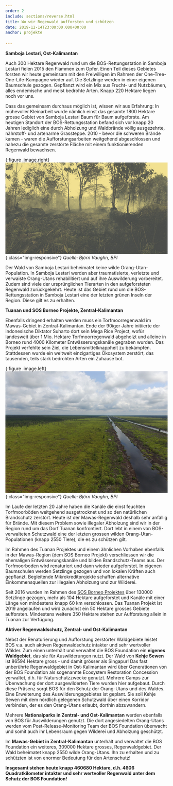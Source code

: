 ```yaml
---
order: 2
include: sections/reverse.html
title: Wo wir Regenwald aufforsten und schützen
date: 2019-12-14T23:00:00.000+00:00
anchor: projekte

---
```

**Samboja Lestari, Ost-Kalimantan**

Auch 300 Hektare Regenwald rund um die BOS-Rettungsstation in Samboja Lestari fielen 2015 den Flammen zum Opfer. Einen Teil dieses Gebietes forsten wir heute gemeinsam mit den Freiwilligen im Rahmen der One-Tree-One-Life-Kampagne wieder auf. Die Setzlinge werden in einer eigenen Baumschule gezogen. Gepflanzt wird ein Mix aus Frucht- und Nutzbäumen, alles endemische und meist bedrohte Arten. Knapp 220 Hektare liegen noch vor uns.

Dass das gemeinsam durchaus möglich ist, wissen wir aus Erfahrung: In mühevoller Kleinarbeit wurde nämlich einst das gesamte 1800 Hektare grosse Gebiet von Samboja Lestari Baum für Baum aufgeforste. Am heutigen Standort der BOS-Rettungsstation befand sich vor knapp 20 Jahren lediglich eine durch Abholzung und Waldbrände völlig ausgezehrte, nährstoff- und artenarme Grassteppe. 2010 - bevor die schweren Brände kamen - waren die Aufforstungsarbeiten weitgehend abgeschlossen und nahezu die gesamte zerstörte Fläche mit einem funktionierenden Regenwald bewachsen.

{:figure .image.right}
![image-title-here](assets/img/sl-fire.jpg){:class="img-responsive"}
_Quelle: Björn Vaughn, BPI_

Der Wald von Samboja Lestari beheimatet keine wilde Orang-Utan-Population. In Samboja Lestari werden aber traumatisierte, verletzte und verwaiste Orang-Utans rehabilitiert und auf ihre Auswilderung vorbereitet. Zudem sind viele der ursprünglichen Tierarten in den aufgeforsteten Regenwald zurückgekehrt. Heute ist das Gebiet rund um die BOS-Rettungsstation in Samboja Lestari eine der letzten grünen Inseln der Region. Diese gilt es zu erhalten.

**Tuanan und SOS Borneo Projekte, Zentral-Kalimantan**

Ebenfalls dringend erhalten werden muss ein Torfmoorregenwald im Mawas-Gebiet in Zentral-Kalimantan. Ende der 90iger Jahre initiierte der indonesische Diktator Suharto dort sein Mega Rice Project, wofür landesweit über 1 Mio. Hektare Torfmoorregenwald abgeholzt und alleine in Borneo rund 4000 Kilometer Entwässerungskanäle gegraben wurden. Das Projekt verfehlte sein Ziel, die Lebensmittelknappheit zu bekämpfen. Stattdessen wurde ein weltweit einzigartiges Ökosystem zerstört, das tausenden, teils stark bedrohten Arten ein Zuhause bot.

{:figure .image.left}
![](/gallery/full/2019/12/15/Foto1.JPG){:class="img-responsive"}
_Quelle: Björn Vaughn, BPI_

Im Laufe der letzten 20 Jahre haben die Kanäle die einst feuchten Torfmoorböden weitgehend ausgetrocknet und so den natürlichen Brandschutz zerstört. Heute ist der Mawas-Regenwald deshalb sehr anfällig für Brände. Mit diesem Problem sowie illegaler Abholzung sind wir in der Region rund um das Dorf Tuanan konfrontiert. Dort lebt in einem von BOS-verwalteten Schutzwald eine der letzten grossen wilden Orang-Utan-Populationen (knapp 2550 Tiere), die es zu schützen gilt.

Im Rahmen des Tuanan Projektes und einem ähnlichen Vorhaben ebenfalls in der Mawas-Region (dem SOS Borneo Projekt) verschliessen wir die ehemaligen Entwässerungskanäle und bilden Brandschutz-Teams aus. Der Torfmoorboden wird renaturiert und dann wieder aufgeforstet. In eigenen Baumschulen werden Setzlinge gezogen und von lokalen Kräften auch gepflanzt. Begleitende Mikrokreditprojekte schaffen alternative Einkommensquellen zur illegalen Abholzung und zur Wilderei.

Seit 2016 wurden im Rahmen des [SOS Borneo Projektes](https://www.bos-schweiz.ch/de/regenwald/sos-borneo.htm) über 130000 Setzlinge gezogen, mehr als 104 Hektare aufgeforstet und Kanäle mit einer Länge von mindestens knapp 60 km verschlossen. Das Tuanan Projekt ist 2019 angelaufen und wird zunächst ein 50 Hektare grosses Gebiete aufforsten. Mindestens weitere 350 Hektare stehen zur Aufforstung allein in Tuanan zur Verfügung.

**Aktiver Regenwaldschutz, Zentral- und Ost-Kalimantan**

Nebst der Renaturierung und Aufforstung zerstörter Waldgebiete leistet BOS v.a. auch  aktiven Regenwaldschutz intakter und sehr wertvoller Wälder. Zum einen unterhält und verwaltet die BOS Foundation ein **eigenes Waldgebiet**, das sie für Auswilderungen nutzt. Der Wald von **Kehje Sewen** ist 86594 Hektare gross - und damit grösser als Singapur! Das fast unberührte Regenwaldgebiet in Ost-Kalimantan wird über Generationen von der BOS Foundation als sogenannte Ecosystem Restoration Concession verwaltet, d.h. für Naturschutzzwecke genutzt. Mehrere Camps zur Überwachung der dort ausgewilderten Tiere wurden hier aufgebaut. Durch diese Präsenz sorgt BOS für den Schutz der Orang-Utans und des Waldes. Eine Erweiterung des Auswilderungsgebietes ist geplant. Sie soll Kehje Sewen mit dem nördlich gelegenen Schutzwald über einen Korridor verbinden, der es den Orang-Utans erlaubt, dorthin abzuwandern.

Mehrere **Nationalparks in Zentral- und Ost-Kalimantan** werden ebenfalls von BOS für Auswilderungen genutzt. Die dort angesiedelten Orang-Utans werden vom Post-Release-Monitoring Team der BOS Foundation überwacht und somit auch ihr Lebensraum gegen Wilderei und Abholzung geschützt.

Im **Mawas-Gebiet in Zentral-Kalimantan** unterhält und verwaltet die BOS Foundation ein weiteres, 309000 Hektare grosses, Regenwaldgebiet. Der Wald beheimatet knapp 2550 wilde Orang-Utans. Ihn zu erhalten und zu schützten ist von enormer Bedeutung für den Artenschutz!

**Insgesamt stehen heute knapp 460680 Hektare, d.h. 4606 Quadratkilometer intakter und sehr wertvoller Regenwald unter dem Schutz der BOS Foundation!**